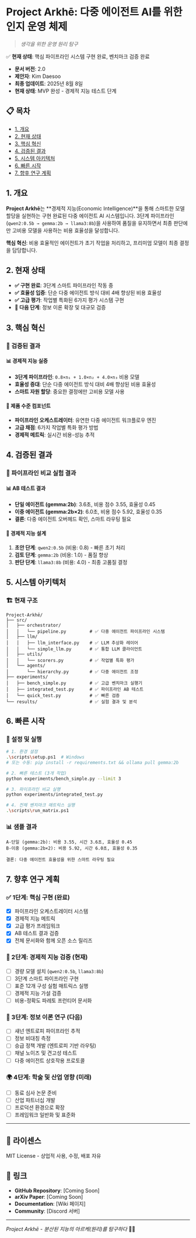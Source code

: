 # Project Arkhē: 다중 에이전트 AI를 위한 인지 운영 체제

> *생각을 위한 운영 원리 탐구*

✅ **현재 상태**: 핵심 파이프라인 시스템 구현 완료, 벤치마크 검증 완료

- **문서 버전**: 2.0
- **제안자**: Kim Daesoo  
- **최종 업데이트**: 2025년 8월 8일
- **현재 상태**: MVP 완성 - 경제적 지능 테스트 단계

## 📋 목차
- [1. 개요](#1-개요)
- [2. 현재 상태](#2-현재-상태)
- [3. 핵심 혁신](#3-핵심-혁신)
- [4. 검증된 결과](#4-검증된-결과)
- [5. 시스템 아키텍처](#5-시스템-아키텍처)
- [6. 빠른 시작](#6-빠른-시작)
- [7. 향후 연구 계획](#7-향후-연구-계획)

## 1. 개요

**Project Arkhē**는 **경제적 지능(Economic Intelligence)**을 통해 스마트한 모델 할당을 실현하는 구현 완료된 다중 에이전트 AI 시스템입니다. 3단계 파이프라인(`qwen2:0.5b → gemma:2b → llama3:8b`)을 사용하여 품질을 유지하면서 최종 판단에만 고비용 모델을 사용하는 비용 효율성을 달성합니다.

**핵심 혁신**: 비용 효율적인 에이전트가 초기 작업을 처리하고, 프리미엄 모델이 최종 결정을 담당합니다.

## 2. 현재 상태

- **✅ 구현 완료**: 3단계 스마트 파이프라인 작동 중
- **✅ 효율성 입증**: 단순 다중 에이전트 방식 대비 4배 향상된 비용 효율성
- **✅ 고급 평가**: 작업별 특화된 6가지 평가 시스템 구현
- **🔬 다음 단계**: 정보 이론 확장 및 대규모 검증

## 3. 핵심 혁신

### 🎯 검증된 결과

#### 📊 경제적 지능 실증
- **3단계 파이프라인**: `0.8×n₁ + 1.0×n₂ + 4.0×n₃` 비용 모델
- **효율성 증대**: 단순 다중 에이전트 방식 대비 4배 향상된 비용 효율성
- **스마트 자원 할당**: 중요한 결정에만 고비용 모델 사용

#### 🔧 제품 수준 컴포넌트
- **파이프라인 오케스트레이터**: 유연한 다중 에이전트 워크플로우 엔진
- **고급 채점**: 6가지 작업별 특화 평가 방법
- **경제적 메트릭**: 실시간 비용-성능 추적

## 4. 검증된 결과

### 🧪 파이프라인 비교 실험 결과

#### 📊 AB 테스트 결과
- **단일 에이전트 (gemma:2b)**: 3.6초, 비용 점수 3.55, 효율성 0.45
- **이중 에이전트 (gemma:2b×2)**: 6.0초, 비용 점수 5.92, 효율성 0.35
- **결론**: 다중 에이전트 오버헤드 확인, 스마트 라우팅 필요

#### 🎯 경제적 지능 설계
1. **초안 단계**: `qwen2:0.5b` (비용: 0.8) - 빠른 초기 처리
2. **검토 단계**: `gemma:2b` (비용: 1.0) - 품질 향상  
3. **판단 단계**: `llama3:8b` (비용: 4.0) - 최종 고품질 결정

## 5. 시스템 아키텍처

### 🏗️ 현재 구조

```
Project-Arkhē/
├── src/
│   ├── orchestrator/
│   │   └── pipeline.py         # ✅ 다중 에이전트 파이프라인 시스템
│   ├── llm/
│   │   ├── llm_interface.py    # ✅ LLM 추상화 레이어  
│   │   └── simple_llm.py       # ✅ 통합 LLM 클라이언트
│   ├── utils/
│   │   └── scorers.py          # ✅ 작업별 특화 평가
│   └── agents/
│       └── hierarchy.py        # ✅ 다중 에이전트 조정
├── experiments/
│   ├── bench_simple.py         # ✅ 고급 벤치마크 실행기
│   ├── integrated_test.py      # ✅ 파이프라인 AB 테스트
│   └── quick_test.py           # ✅ 빠른 검증
└── results/                    # ✅ 실험 결과 및 분석
```

## 6. 빠른 시작

### 🚀 설정 및 실행

```bash
# 1. 환경 설정
.\scripts\setup.ps1  # Windows
# 또는 수동: pip install -r requirements.txt && ollama pull gemma:2b

# 2. 빠른 테스트 (3개 작업)
python experiments/bench_simple.py --limit 3

# 3. 파이프라인 비교 실행
python experiments/integrated_test.py

# 4. 전체 벤치마크 매트릭스 실행  
.\scripts\run_matrix.ps1
```

### 📊 샘플 결과

```
A-단일 (gemma:2b): 비용 3.55, 시간 3.6초, 효율성 0.45
B-이중 (gemma:2b×2): 비용 5.92, 시간 6.0초, 효율성 0.35

결론: 다중 에이전트 효율성을 위한 스마트 라우팅 필요
```

## 7. 향후 연구 계획

### ✅ 1단계: 핵심 구현 (완료)
- [x] 파이프라인 오케스트레이터 시스템
- [x] 경제적 지능 메트릭
- [x] 고급 평가 프레임워크
- [x] AB 테스트 결과 검증
- [x] 전체 문서화와 함께 오픈 소스 릴리즈

### 🎯 2단계: 경제적 지능 검증 (현재)
- [ ] 경량 모델 설치 (`qwen2:0.5b`, `llama3:8b`)
- [ ] 3단계 스마트 파이프라인 구현
- [ ] 표준 12개 구성 실험 매트릭스 실행
- [ ] 경제적 지능 가설 검증
- [ ] 비용-정확도 파레토 프런티어 문서화

### 🔬 3단계: 정보 이론 연구 (다음)
- [ ] 섀넌 엔트로피 파이프라인 추적
- [ ] 정보 비대칭 측정
- [ ] 승급 정책 개발 (엔트로피 기반 라우팅)
- [ ] 채널 노이즈 및 견고성 테스트
- [ ] 다중 에이전트 상호작용 프로토콜

### 🌍 4단계: 학술 및 산업 영향 (미래)
- [ ] 동료 심사 논문 준비
- [ ] 산업 파트너십 개발
- [ ] 프로덕션 환경으로 확장
- [ ] 프레임워크 일반화 및 표준화

---

## 📄 라이센스

MIT License - 상업적 사용, 수정, 배포 자유

## 🔗 링크

- **GitHub Repository**: [Coming Soon]
- **arXiv Paper**: [Coming Soon] 
- **Documentation**: [Wiki 페이지]
- **Community**: [Discord 서버]

---

*Project Arkhē - 분산된 지능의 아르케(원리)를 탐구하다* 🧠✨